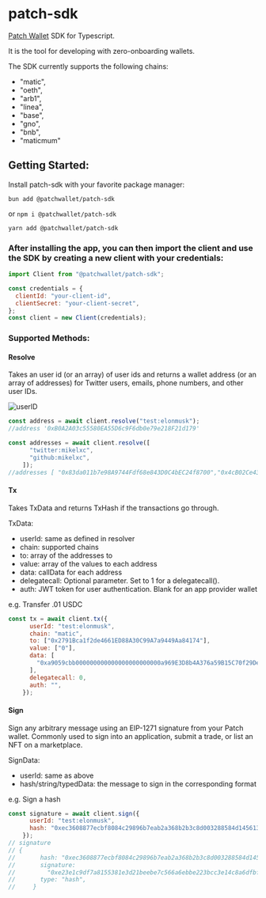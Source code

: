 # patch-sdk

[Patch Wallet](https://patchwallet.com) SDK for Typescript.

It is the tool for developing with zero-onboarding wallets.

The SDK currently supports the following chains:
- "matic",
- "oeth",
- "arb1",
- "linea",
- "base",
- "gno",
- "bnb",
- "maticmum"

## Getting Started:

Install patch-sdk with your favorite package manager: 

`bun add @patchwallet/patch-sdk`

or 
`npm i @patchwallet/patch-sdk`

`yarn add @patchwallet/patch-sdk`

### After installing the app, you can then import the client and use the SDK by creating a new client with your credentials:

``` javascript
import Client from "@patchwallet/patch-sdk";

const credentials = {
  clientId: "your-client-id",
  clientSecret: "your-client-secret",
};
const client = new Client(credentials);

```

### Supported Methods:

#### Resolve

Takes an user id (or an array) of user ids and returns a wallet address (or an array of addresses) for Twitter users, emails, phone numbers, and other user IDs.

![userID](https://815081574-files.gitbook.io/~/files/v0/b/gitbook-x-prod.appspot.com/o/spaces%2FbmEIBx4wSMWwZFUO6eE1%2Fuploads%2FEeNWhGrPGzcLRg77Ca7C%2Fimage.png?alt=media&token=55d1c60a-b1d0-48ec-a730-33e3e0dcdc6c)

``` javascript
const address = await client.resolve("test:elonmusk");
//address '0xB0A2A03c55580EA55D6c9F6db0e79e218F21d179'
```

```javascript
const addresses = await client.resolve([
      "twitter:mikelxc",
      "github:mikelxc",
    ]);
//addresses [ "0x83da011b7e98A9744Fdf68e843D0C4bEC24f8700","0x4cB02Ce43Cb78EE4dcADFa2C582a5BaDc546f46D"]
```

#### Tx

Takes TxData and returns TxHash if the transactions go through.

TxData: 
- userId: same as defined in resolver
- chain: supported chains
- to: array of the addresses to
- value: array of the values to each address
- data: callData for each address
- delegatecall: Optional parameter. Set to 1 for a delegatecall().
- auth: JWT token for user authentication. Blank for an app provider wallet 

e.g. Transfer .01 USDC
``` javascript
const tx = await client.tx({
      userId: "test:elonmusk",
      chain: "matic",
      to: ["0x2791Bca1f2de4661ED88A30C99A7a9449Aa84174"],
      value: ["0"],
      data: [
        "0xa9059cbb000000000000000000000000a969E3D8b4A376a59B15C70f29Deb08fbFab07810000000000000000000000000000000000000000000000000000000000002710",
      ],
      delegatecall: 0,
      auth: "",
    });
```
#### Sign
Sign any arbitrary message using an EIP-1271 signature from your Patch wallet. Commonly used to sign into an application, submit a trade, or list an NFT on a marketplace. 

SignData:
- userId: same as above
- hash/string/typedData: the message to sign in the corresponding format

e.g. Sign a hash
```javascript
const signature = await client.sign({
      userId: "test:elonmusk",
      hash: "0xec3608877ecbf8084c29896b7eab2a368b2b3c8d003288584d145613dfa4706c",
    });
// signature
// {
//       hash: "0xec3608877ecbf8084c29896b7eab2a368b2b3c8d003288584d145613dfa4706c",
//       signature:
//         "0xe23e1c9df7a8155381e3d21beebe7c566a6ebbe223bcc3e14c8a6dfbfd0b145463ce3b5d1cdee644a81fd1a3cf0588cb915c418d51f6a649ea9cbc7cb6d4c0ea1b",
//       type: "hash",
//     }
```